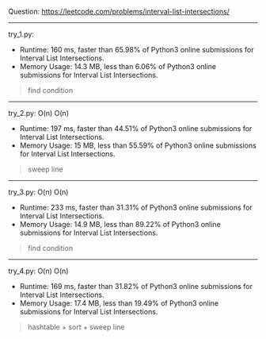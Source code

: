 Question: https://leetcode.com/problems/interval-list-intersections/

---

try_1.py:
* Runtime: 160 ms, faster than 65.98% of Python3 online submissions for Interval List Intersections.
* Memory Usage: 14.3 MB, less than 6.06% of Python3 online submissions for Interval List Intersections.

> find condition

---

try_2.py: O(n) O(n)

* Runtime: 197 ms, faster than 44.51% of Python3 online submissions for Interval List Intersections.
* Memory Usage: 15 MB, less than 55.59% of Python3 online submissions for Interval List Intersections.

> sweep line

---

try_3.py: O(n) O(n)

* Runtime: 233 ms, faster than 31.31% of Python3 online submissions for Interval List Intersections.
* Memory Usage: 14.9 MB, less than 89.22% of Python3 online submissions for Interval List Intersections.

> find condition

---

try_4.py: O(n) O(n)

* Runtime: 169 ms, faster than 31.82% of Python3 online submissions for Interval List Intersections.
* Memory Usage: 17.4 MB, less than 19.49% of Python3 online submissions for Interval List Intersections.

> hashtable + sort + sweep line